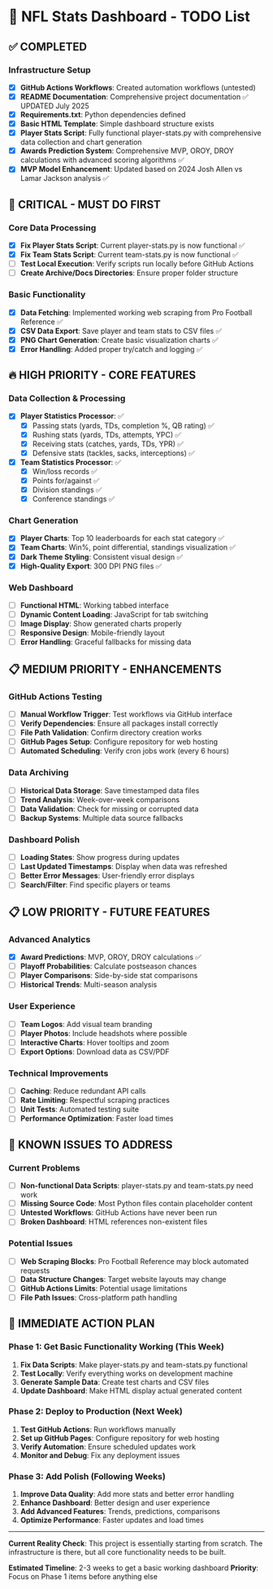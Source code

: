 # 🏈 NFL Stats Dashboard - TODO List

## ✅ COMPLETED

### Infrastructure Setup
- [x] **GitHub Actions Workflows**: Created automation workflows (untested)
- [x] **README Documentation**: Comprehensive project documentation ✅ UPDATED July 2025
- [x] **Requirements.txt**: Python dependencies defined
- [x] **Basic HTML Template**: Simple dashboard structure exists
- [x] **Player Stats Script**: Fully functional player-stats.py with comprehensive data collection and chart generation
- [x] **Awards Prediction System**: Comprehensive MVP, OROY, DROY calculations with advanced scoring algorithms ✅
- [x] **MVP Model Enhancement**: Updated based on 2024 Josh Allen vs Lamar Jackson analysis ✅

## 🚨 CRITICAL - MUST DO FIRST

### Core Data Processing
- [x] **Fix Player Stats Script**: Current player-stats.py is now functional ✅
- [x] **Fix Team Stats Script**: Current team-stats.py is now functional ✅
- [ ] **Test Local Execution**: Verify scripts run locally before GitHub Actions
- [ ] **Create Archive/Docs Directories**: Ensure proper folder structure

### Basic Functionality
- [x] **Data Fetching**: Implemented working web scraping from Pro Football Reference ✅
- [x] **CSV Data Export**: Save player and team stats to CSV files ✅
- [x] **PNG Chart Generation**: Create basic visualization charts ✅
- [x] **Error Handling**: Added proper try/catch and logging ✅

## 🔥 HIGH PRIORITY - CORE FEATURES

### Data Collection & Processing
- [x] **Player Statistics Processor**: ✅
  - [x] Passing stats (yards, TDs, completion %, QB rating) ✅
  - [x] Rushing stats (yards, TDs, attempts, YPC) ✅
  - [x] Receiving stats (catches, yards, TDs, YPR) ✅
  - [x] Defensive stats (tackles, sacks, interceptions) ✅
- [x] **Team Statistics Processor**: ✅
  - [x] Win/loss records ✅
  - [x] Points for/against ✅
  - [x] Division standings ✅
  - [x] Conference standings ✅

### Chart Generation
- [x] **Player Charts**: Top 10 leaderboards for each stat category ✅
- [x] **Team Charts**: Win%, point differential, standings visualization ✅
- [x] **Dark Theme Styling**: Consistent visual design ✅
- [x] **High-Quality Export**: 300 DPI PNG files ✅

### Web Dashboard
- [ ] **Functional HTML**: Working tabbed interface
- [ ] **Dynamic Content Loading**: JavaScript for tab switching
- [ ] **Image Display**: Show generated charts properly
- [ ] **Responsive Design**: Mobile-friendly layout
- [ ] **Error Handling**: Graceful fallbacks for missing data

## 📋 MEDIUM PRIORITY - ENHANCEMENTS

### GitHub Actions Testing
- [ ] **Manual Workflow Trigger**: Test workflows via GitHub interface
- [ ] **Verify Dependencies**: Ensure all packages install correctly
- [ ] **File Path Validation**: Confirm directory creation works
- [ ] **GitHub Pages Setup**: Configure repository for web hosting
- [ ] **Automated Scheduling**: Verify cron jobs work (every 6 hours)

### Data Archiving
- [ ] **Historical Data Storage**: Save timestamped data files
- [ ] **Trend Analysis**: Week-over-week comparisons
- [ ] **Data Validation**: Check for missing or corrupted data
- [ ] **Backup Systems**: Multiple data source fallbacks

### Dashboard Polish
- [ ] **Loading States**: Show progress during updates
- [ ] **Last Updated Timestamps**: Display when data was refreshed
- [ ] **Better Error Messages**: User-friendly error displays
- [ ] **Search/Filter**: Find specific players or teams

## 📋 LOW PRIORITY - FUTURE FEATURES

### Advanced Analytics
- [x] **Award Predictions**: MVP, OROY, DROY calculations ✅
- [ ] **Playoff Probabilities**: Calculate postseason chances
- [ ] **Player Comparisons**: Side-by-side stat comparisons
- [ ] **Historical Trends**: Multi-season analysis

### User Experience
- [ ] **Team Logos**: Add visual team branding
- [ ] **Player Photos**: Include headshots where possible
- [ ] **Interactive Charts**: Hover tooltips and zoom
- [ ] **Export Options**: Download data as CSV/PDF

### Technical Improvements
- [ ] **Caching**: Reduce redundant API calls
- [ ] **Rate Limiting**: Respectful scraping practices
- [ ] **Unit Tests**: Automated testing suite
- [ ] **Performance Optimization**: Faster load times

## 🐛 KNOWN ISSUES TO ADDRESS

### Current Problems
- [ ] **Non-functional Data Scripts**: player-stats.py and team-stats.py need work
- [ ] **Missing Source Code**: Most Python files contain placeholder content
- [ ] **Untested Workflows**: GitHub Actions have never been run
- [ ] **Broken Dashboard**: HTML references non-existent files

### Potential Issues
- [ ] **Web Scraping Blocks**: Pro Football Reference may block automated requests
- [ ] **Data Structure Changes**: Target website layouts may change
- [ ] **GitHub Actions Limits**: Potential usage limitations
- [ ] **File Path Issues**: Cross-platform path handling

## 🎯 IMMEDIATE ACTION PLAN

### Phase 1: Get Basic Functionality Working (This Week)
1. **Fix Data Scripts**: Make player-stats.py and team-stats.py functional
2. **Test Locally**: Verify everything works on development machine
3. **Generate Sample Data**: Create test charts and CSV files
4. **Update Dashboard**: Make HTML display actual generated content

### Phase 2: Deploy to Production (Next Week)
1. **Test GitHub Actions**: Run workflows manually
2. **Set up GitHub Pages**: Configure repository for web hosting
3. **Verify Automation**: Ensure scheduled updates work
4. **Monitor and Debug**: Fix any deployment issues

### Phase 3: Add Polish (Following Weeks)
1. **Improve Data Quality**: Add more stats and better error handling
2. **Enhance Dashboard**: Better design and user experience
3. **Add Advanced Features**: Trends, predictions, comparisons
4. **Optimize Performance**: Faster updates and load times

---

**Current Reality Check**: This project is essentially starting from scratch. The infrastructure is there, but all core functionality needs to be built.

**Estimated Timeline**: 2-3 weeks to get a basic working dashboard
**Priority**: Focus on Phase 1 items before anything else

